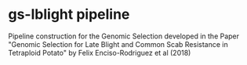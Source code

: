 # gs-lblight pipeline
Pipeline construction for the Genomic Selection developed in the Paper "Genomic Selection for Late Blight and Common Scab Resistance in Tetraploid Potato" by Felix Enciso-Rodriguez et al (2018)
